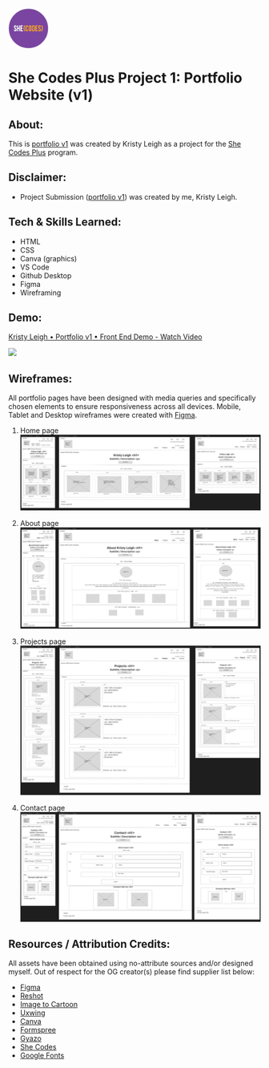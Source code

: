 <img src="https://github.com/Ms-KL/Ms-KL/raw/main/images/shecodes-icon.png" width="80px" height="80px" />

# She Codes Plus Project 1: Portfolio Website (v1)

## About:

This is [portfolio v1](https://ms-kl.github.io/v1/) was created by Kristy Leigh as a project for the [She Codes Plus](https://www.shecodes.com.au/) program.

## Disclaimer:

- Project Submission ([portfolio v1](https://ms-kl.github.io/v1/)) was created by me, Kristy Leigh.

## Tech & Skills Learned:

- HTML
- CSS
- Canva (graphics)
- VS Code
- Github Desktop
- Figma
- Wireframing

## Demo:

<a href="https://www.loom.com/share/4047b062ce334fd9ae27f65ce788a522">
    <p>Kristy Leigh • Portfolio v1 • Front End Demo - Watch Video</p>
    <img style="max-width:300px;" src="https://cdn.loom.com/sessions/thumbnails/4047b062ce334fd9ae27f65ce788a522-with-play.gif">
  </a>

## Wireframes:

All portfolio pages have been designed with media queries and specifically chosen elements to ensure responsiveness across all devices. Mobile, Tablet and Desktop wireframes were created with
[Figma](https://www.figma.com/).

1. Home page
   ![image](Screenshots/wireframe-homepage.png)

2. About page
   ![image](Screenshots/wireframe-aboutpage.png)

3. Projects page
   ![image](Screenshots/wireframe-projectspage.png)

4. Contact page
   ![image](Screenshots/wireframe-contactpage.png)

## Resources / Attribution Credits:

All assets have been obtained using no-attribute sources and/or designed myself.
Out of respect for the OG creator(s) please find supplier list below:

- [Figma](https://www.figma.com/)
- [Reshot](https://www.reshot.com/free-svg-icons)
- [Image to Cartoon](https://imagetocartoon.com/#cartoonize)
- [Uxwing](https://uxwing.com/license/)
- [Canva](https://www.canva.com/)
- [Formspree](https://www.formspree.com/)
- [Gyazo](https://www.gyazo.com/)
- [She Codes](https://www.shecodes.com.au/)
- [Google Fonts](https://fonts.google.com/)
